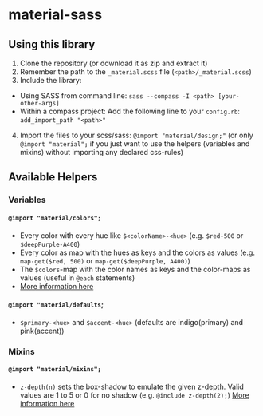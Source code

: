 material-sass
=============

## Using this library

1. Clone the repository (or download it as zip and extract it)
2. Remember the path to the `_material.scss` file (`<path>/_material.scss`)
3. Include the library:
  - Using SASS from command line: `sass --compass -I <path> [your-other-args]`
  - Within a compass project: Add the following line to your `config.rb`: `add_import_path "<path>"`
4. Import the files to your scss/sass: `@import "material/design;"` (or only `@import "material";` if you just want to use the helpers (variables and mixins) without importing any declared css-rules)

## Available Helpers

### Variables

#### `@import "material/colors";`
* Every color with every hue like `$<colorName>-<hue>` (e.g. `$red-500` or `$deepPurple-A400`)
* Every color as map with the hues as keys and the colors as values (e.g. `map-get($red, 500)` or `map-get($deepPurple, A400)`)
* The `$colors`-map with the color names as keys and the color-maps as values (useful in `@each` statements)
* [More information here](http://www.google.com/design/spec/style/color.html#color-ui-color-palette)

#### `@import "material/defaults`;
* `$primary-<hue>` and `$accent-<hue>` (defaults are indigo(primary) and pink(accent))

### Mixins

#### `@import "material/mixins";`
* `z-depth(n)` sets the box-shadow to emulate the given z-depth. Valid values are 1 to 5 or 0 for no shadow (e.g. `@include z-depth(2);`) [More information here](http://www.google.com/design/spec/layout/layout-principles.html#layout-principles-dimensionality)
